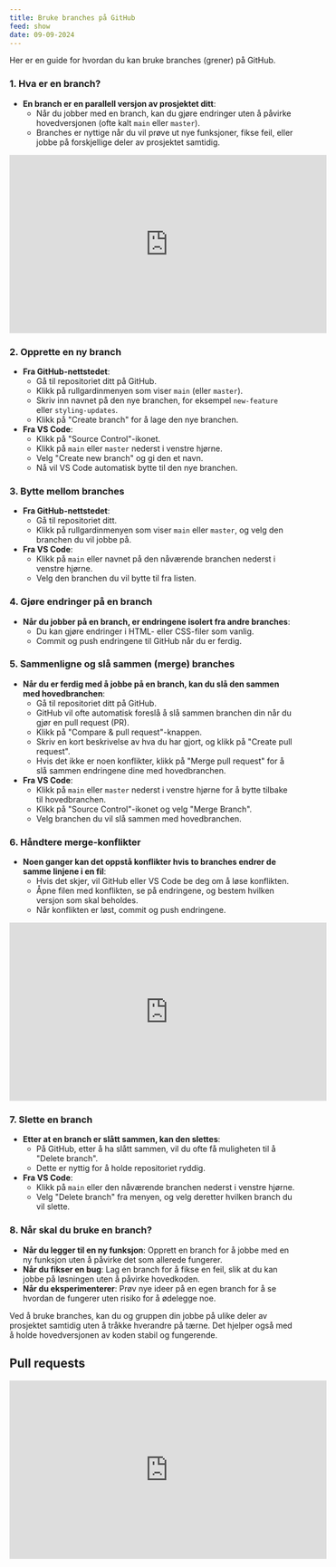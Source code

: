 ```yaml
---
title: Bruke branches på GitHub
feed: show
date: 09-09-2024
---
```


Her er en guide for hvordan du kan bruke branches (grener) på GitHub.

### 1. **Hva er en branch?**
   - **En branch er en parallell versjon av prosjektet ditt**:
     - Når du jobber med en branch, kan du gjøre endringer uten å påvirke hovedversjonen (ofte kalt `main` eller `master`).
     - Branches er nyttige når du vil prøve ut nye funksjoner, fikse feil, eller jobbe på forskjellige deler av prosjektet samtidig.
<iframe width="560" height="315" src="https://www.youtube-nocookie.com/embed/b9LTz6joMf8?si=_m-rHd9Beb4zwg3e" title="YouTube video player" frameborder="0" allow="accelerometer; autoplay; clipboard-write; encrypted-media; gyroscope; picture-in-picture; web-share" referrerpolicy="strict-origin-when-cross-origin" allowfullscreen></iframe>

### 2. **Opprette en ny branch**
   - **Fra GitHub-nettstedet**:
     - Gå til repositoriet ditt på GitHub.
     - Klikk på rullgardinmenyen som viser `main` (eller `master`).
     - Skriv inn navnet på den nye branchen, for eksempel `new-feature` eller `styling-updates`.
     - Klikk på "Create branch" for å lage den nye branchen.
   - **Fra VS Code**:
     - Klikk på "Source Control"-ikonet.
     - Klikk på `main` eller `master` nederst i venstre hjørne.
     - Velg "Create new branch" og gi den et navn.
     - Nå vil VS Code automatisk bytte til den nye branchen.

### 3. **Bytte mellom branches**
   - **Fra GitHub-nettstedet**:
     - Gå til repositoriet ditt.
     - Klikk på rullgardinmenyen som viser `main` eller `master`, og velg den branchen du vil jobbe på.
   - **Fra VS Code**:
     - Klikk på `main` eller navnet på den nåværende branchen nederst i venstre hjørne.
     - Velg den branchen du vil bytte til fra listen.

### 4. **Gjøre endringer på en branch**
   - **Når du jobber på en branch, er endringene isolert fra andre branches**:
     - Du kan gjøre endringer i HTML- eller CSS-filer som vanlig.
     - Commit og push endringene til GitHub når du er ferdig.

### 5. **Sammenligne og slå sammen (merge) branches**
   - **Når du er ferdig med å jobbe på en branch, kan du slå den sammen med hovedbranchen**:
     - Gå til repositoriet ditt på GitHub.
     - GitHub vil ofte automatisk foreslå å slå sammen branchen din når du gjør en pull request (PR).
     - Klikk på "Compare & pull request"-knappen.
     - Skriv en kort beskrivelse av hva du har gjort, og klikk på "Create pull request".
     - Hvis det ikke er noen konflikter, klikk på "Merge pull request" for å slå sammen endringene dine med hovedbranchen.
   - **Fra VS Code**:
     - Klikk på `main` eller `master` nederst i venstre hjørne for å bytte tilbake til hovedbranchen.
     - Klikk på "Source Control"-ikonet og velg "Merge Branch".
     - Velg branchen du vil slå sammen med hovedbranchen.

### 6. **Håndtere merge-konflikter**
   - **Noen ganger kan det oppstå konflikter hvis to branches endrer de samme linjene i en fil**:
     - Hvis det skjer, vil GitHub eller VS Code be deg om å løse konflikten.
     - Åpne filen med konflikten, se på endringene, og bestem hvilken versjon som skal beholdes.
     - Når konflikten er løst, commit og push endringene.
<iframe width="560" height="315" src="https://www.youtube-nocookie.com/embed/HosPml1qkrg?si=BArgDq9YKVm1Dc4c" title="YouTube video player" frameborder="0" allow="accelerometer; autoplay; clipboard-write; encrypted-media; gyroscope; picture-in-picture; web-share" referrerpolicy="strict-origin-when-cross-origin" allowfullscreen></iframe>


### 7. **Slette en branch**
   - **Etter at en branch er slått sammen, kan den slettes**:
     - På GitHub, etter å ha slått sammen, vil du ofte få muligheten til å "Delete branch".
     - Dette er nyttig for å holde repositoriet ryddig.
   - **Fra VS Code**:
     - Klikk på `main` eller den nåværende branchen nederst i venstre hjørne.
     - Velg "Delete branch" fra menyen, og velg deretter hvilken branch du vil slette.

### 8. **Når skal du bruke en branch?**
   - **Når du legger til en ny funksjon**: Opprett en branch for å jobbe med en ny funksjon uten å påvirke det som allerede fungerer.
   - **Når du fikser en bug**: Lag en branch for å fikse en feil, slik at du kan jobbe på løsningen uten å påvirke hovedkoden.
   - **Når du eksperimenterer**: Prøv nye ideer på en egen branch for å se hvordan de fungerer uten risiko for å ødelegge noe.

Ved å bruke branches, kan du og gruppen din jobbe på ulike deler av prosjektet samtidig uten å tråkke hverandre på tærne. Det hjelper også med å holde hovedversjonen av koden stabil og fungerende.

## Pull requests
<iframe width="560" height="315" src="https://www.youtube-nocookie.com/embed/LdSwWxVzUpo?si=9Zs5sYInCiCnR_jw" title="YouTube video player" frameborder="0" allow="accelerometer; autoplay; clipboard-write; encrypted-media; gyroscope; picture-in-picture; web-share" referrerpolicy="strict-origin-when-cross-origin" allowfullscreen></iframe>
